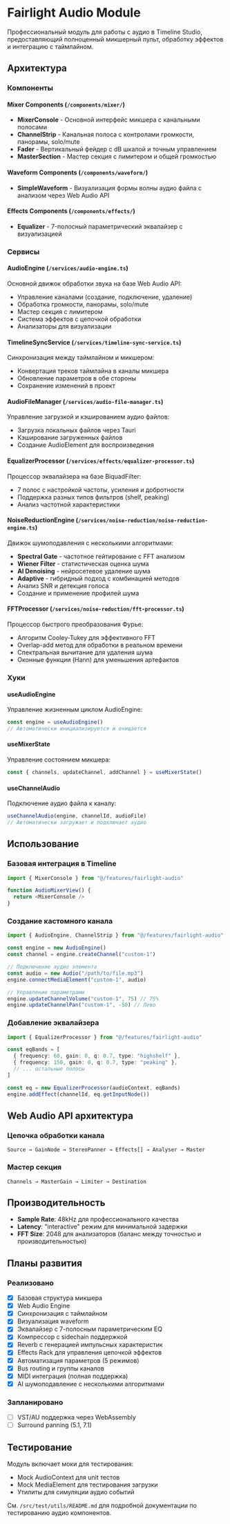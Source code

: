 # Fairlight Audio Module

Профессиональный модуль для работы с аудио в Timeline Studio, предоставляющий полноценный микшерный пульт, обработку эффектов и интеграцию с таймлайном.

## Архитектура

### Компоненты

#### Mixer Components (`/components/mixer/`)
- **MixerConsole** - Основной интерфейс микшера с канальными полосами
- **ChannelStrip** - Канальная полоса с контролами громкости, панорамы, solo/mute
- **Fader** - Вертикальный фейдер с dB шкалой и точным управлением
- **MasterSection** - Мастер секция с лимитером и общей громкостью

#### Waveform Components (`/components/waveform/`)
- **SimpleWaveform** - Визуализация формы волны аудио файла с анализом через Web Audio API

#### Effects Components (`/components/effects/`)
- **Equalizer** - 7-полосный параметрический эквалайзер с визуализацией

### Сервисы

#### AudioEngine (`/services/audio-engine.ts`)
Основной движок обработки звука на базе Web Audio API:
- Управление каналами (создание, подключение, удаление)
- Обработка громкости, панорамы, solo/mute
- Мастер секция с лимитером
- Система эффектов с цепочкой обработки
- Анализаторы для визуализации

#### TimelineSyncService (`/services/timeline-sync-service.ts`)
Синхронизация между таймлайном и микшером:
- Конвертация треков таймлайна в каналы микшера
- Обновление параметров в обе стороны
- Сохранение изменений в проект

#### AudioFileManager (`/services/audio-file-manager.ts`)
Управление загрузкой и кэшированием аудио файлов:
- Загрузка локальных файлов через Tauri
- Кэширование загруженных файлов
- Создание AudioElement для воспроизведения

#### EqualizerProcessor (`/services/effects/equalizer-processor.ts`)
Процессор эквалайзера на базе BiquadFilter:
- 7 полос с настройкой частоты, усиления и добротности
- Поддержка разных типов фильтров (shelf, peaking)
- Анализ частотной характеристики

#### NoiseReductionEngine (`/services/noise-reduction/noise-reduction-engine.ts`)
Движок шумоподавления с несколькими алгоритмами:
- **Spectral Gate** - частотное гейтирование с FFT анализом
- **Wiener Filter** - статистическая оценка шума
- **AI Denoising** - нейросетевое удаление шума
- **Adaptive** - гибридный подход с комбинацией методов
- Анализ SNR и детекция голоса
- Создание и применение профилей шума

#### FFTProcessor (`/services/noise-reduction/fft-processor.ts`)
Процессор быстрого преобразования Фурье:
- Алгоритм Cooley-Tukey для эффективного FFT
- Overlap-add метод для обработки в реальном времени
- Спектральная вычитание для удаления шума
- Оконные функции (Hann) для уменьшения артефактов

### Хуки

#### useAudioEngine
Управление жизненным циклом AudioEngine:
```typescript
const engine = useAudioEngine()
// Автоматически инициализируется и очищается
```

#### useMixerState
Управление состоянием микшера:
```typescript
const { channels, updateChannel, addChannel } = useMixerState()
```

#### useChannelAudio
Подключение аудио файла к каналу:
```typescript
useChannelAudio(engine, channelId, audioFile)
// Автоматически загружает и подключает аудио
```

## Использование

### Базовая интеграция в Timeline

```typescript
import { MixerConsole } from "@/features/fairlight-audio"

function AudioMixerView() {
  return <MixerConsole />
}
```

### Создание кастомного канала

```typescript
import { AudioEngine, ChannelStrip } from "@/features/fairlight-audio"

const engine = new AudioEngine()
const channel = engine.createChannel("custom-1")

// Подключение аудио элемента
const audio = new Audio("/path/to/file.mp3")
engine.connectMediaElement("custom-1", audio)

// Управление параметрами
engine.updateChannelVolume("custom-1", 75) // 75%
engine.updateChannelPan("custom-1", -50) // Лево
```

### Добавление эквалайзера

```typescript
import { EqualizerProcessor } from "@/features/fairlight-audio"

const eqBands = [
  { frequency: 60, gain: 0, q: 0.7, type: "highshelf" },
  { frequency: 150, gain: 0, q: 0.7, type: "peaking" },
  // ... остальные полосы
]

const eq = new EqualizerProcessor(audioContext, eqBands)
engine.addEffect(channelId, eq.getInputNode())
```

## Web Audio API архитектура

### Цепочка обработки канала
```
Source → GainNode → StereoPanner → Effects[] → Analyser → Master
```

### Мастер секция
```
Channels → MasterGain → Limiter → Destination
```

## Производительность

- **Sample Rate**: 48kHz для профессионального качества
- **Latency**: "interactive" режим для минимальной задержки
- **FFT Size**: 2048 для анализаторов (баланс между точностью и производительностью)

## Планы развития

### Реализовано
- [x] Базовая структура микшера
- [x] Web Audio Engine
- [x] Синхронизация с таймлайном
- [x] Визуализация waveform
- [x] Эквалайзер с 7-полосным параметрическим EQ
- [x] Компрессор с sidechain поддержкой
- [x] Reverb с генерацией импульсных характеристик
- [x] Effects Rack для управления цепочкой эффектов
- [x] Автоматизация параметров (5 режимов)
- [x] Bus routing и группы каналов
- [x] MIDI интеграция (полная поддержка)
- [x] AI шумоподавление с несколькими алгоритмами

### Запланировано
- [ ] VST/AU поддержка через WebAssembly
- [ ] Surround panning (5.1, 7.1)

## Тестирование

Модуль включает моки для тестирования:
- Mock AudioContext для unit тестов
- Mock MediaElement для тестирования загрузки
- Утилиты для симуляции аудио событий

См. `/src/test/utils/README.md` для подробной документации по тестированию аудио компонентов.